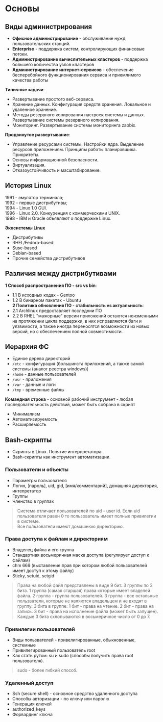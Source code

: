 # Основы
## Виды администрирования
* __Офисное администрирование__ - обслуживание нужд пользовательских станций.
* __Enterprise__ - поддержка систем, контролирующих финансовые потоки. 
* __Адимнистрирование вычислительных кластеров__ - поддержка большего количества узлов кластеров
* __Администрирование интернет-сервисов__ - обеспечение бесперебойного функционирования сервиса и приемлимого качества работы  


__Типичные задачи__:
* Развертывание простого веб-сервиса.
* Хранение данных. Конфигурация средств хранения. Локальное и удаленное хранение.
* Методы резервного копирования настроек системы и данных. Развертывание системы резервного копирования.
* Мониторинг. Развертывание системы мониторинга zabbix.

__Продвинутое развертывание__:
* Управление ресурсами системы. Настройки ядра. Выделение ресурсов приложениям. Принципы работы планировщика. Приоритеты.
* Основы информационной безопасности.
* Виртуализация.
* Отказоустойчивость и масштабирование.

## История Linux  
1991 - эмулятор терминала;  
1992 - первые дистрибутивы;  
1994 - Linux 1.0 GUI.  
1996 - Linux 2.0. Конкуренция с коммерческими UNIX.  
1998 - IBM и Oracle объявляют о поддержке Linux.  

__Экосистемы Linux__  
* Дистрибутивы
* RHEL/Fedora-based
* Suse-based
* Debian-based
* Прочие семейства дистрибутивов


## Различия между дистрибутивами  
__1 Способ распространения ПО - src vs bin__:
* 1.1 В исходных кодах - Gentoo
* 1.2 В бинарном пакетах - Ubuntu  
__2 Политика обновления ПО - стабильность vs актуальность__:
* 2.1 Archlinux предоставляет последнии ПО
* 2.2 В RHEL "мажорные" версии приложений остаются неизменными на протяжении цикла поддержки, в них исправляются баги и уязвимости, а также иногда переносятся возможности из новых версий, но с обеспечением полной совместимости.

## Иерархия ФС
* Единое дерево директорий
* `/etc` - конфигурация (большинста приложений, а также самой системы (аналог реестра windows))
* `/home` - данные пользователей
* `/usr` - приложения
* `/var` - данные и логи
* `/tmp` - временные файлы  


__Командная строка__ - основной рабочий инструмент - любая последовательность действий, может быть собрана в скрипт
* Минимализм
* Автоматизируемость
* Расширяемость  

## Bash-скрипты
* Скрипты в Linux. Понятие интерпретатора.
* Bash-скрипты как инструмент автоматизации.

### Пользователи и объекты
* Параметры пользователя
* Логин, [пароль], uid, gid, [имя/комментарий], домашняя директория, интепретатор
* Группы
* Членство в группах  
> Система отличает пользователей по uid - user id. Если uid пользователя равен 0 то пользователь имеет полные привилегии в системе.  
Все пользователи имеют домашнюю директорию.  

### Права доступа к файлам и директориям
* Владелец файла и его группа
* Стандартная восьмеричная маска доступа (регулирует доступ к файлам)
* chm 666 (выставление прав при котором любой пользователей имеет доступ к этому файлу)
* Sticky, setuid, setgid  
> Права на любой файл представлены в виде 9 бит. 3 группы по 3 бита. 1 группа (самая старшая) права которые имеет владелей файла. 2 группа - группа пользователей. 3 группа - все остальные пользватели, которые не являются владельцем и не входят в группу. 3 бита в группе: 1 бит - права на чтение. 2 бит - права на запись. 3 бит - права на исполнение файла (может быть запущен). Каждые 3 бита схлопываются в восьмеричное число от 0 до 7.  

### Привилегии пользователей
* Виды пользвателей - привелигированные, обыкновенные, системные
* Привилегированный пользователь root
* Как стать рутом: su и sudo (способы получить права root пользователя).  
> sudo - более гибкий способ.

### Удаленный доступ
* Ssh (secure shell) - основное средство удаленного доступа
* Способы авторизации - по ключу или паролю
* Генерация ключей
* authorized_keys
* Форвардинг ключа
